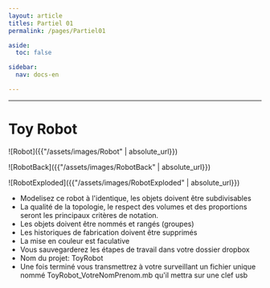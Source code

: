 ```yaml
---
layout: article
titles: Partiel 01
permalink: /pages/Partiel01

aside:
  toc: false

sidebar:
  nav: docs-en

---
```


_____


# Toy Robot

![Robot]({{"/assets/images/Robot" | absolute_url}})

![RobotBack]({{"/assets/images/RobotBack" | absolute_url}})

![RobotExploded]({{"/assets/images/RobotExploded" | absolute_url}})


* Modelisez ce robot à l'identique, les objets doivent être subdivisables
* La qualité de la topologie, le respect des volumes et des proportions seront les principaux critères de notation.
* Les objets doivent être nommés et rangés (groupes)
* Les historiques de fabrication doivent être supprimés
* La mise en couleur est faculative
* Vous sauvegarderez les étapes de travail dans votre dossier dropbox
* Nom du projet: ToyRobot
* Une fois terminé vous transmettrez à votre surveillant un fichier unique nommé ToyRobot_VotreNomPrenom.mb qu'il mettra sur une clef usb


